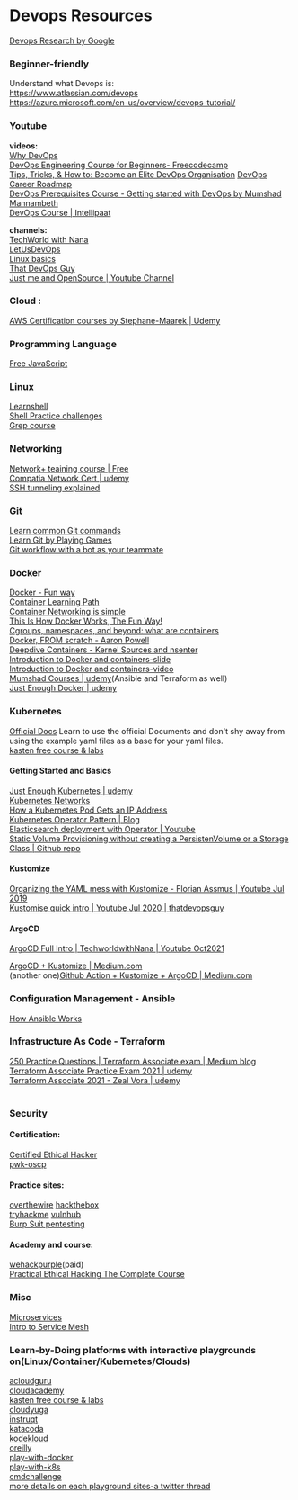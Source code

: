 # Devops Resources
[Devops Research by Google](https://www.devops-research.com/research.html)<br>

### Beginner-friendly
Understand what Devops is:<br>
https://www.atlassian.com/devops<br>
https://azure.microsoft.com/en-us/overview/devops-tutorial/<br>

### Youtube
**videos:**<br>
[Why DevOps](https://www.youtube.com/watch?v=cWpPmO6l064)<br>
[DevOps Engineering Course for Beginners- Freecodecamp](https://www.youtube.com/watch?v=j5Zsa_eOXeY&list=TLPQMTUxMDIwMjFwqdu_Z72qFw&index=12)<br>
[Tips, Tricks, & How to: Become an Elite DevOps Organisation](https://www.youtube.com/watch?v=y0M9Z_zSmPo)
[DevOps Career Roadmap](https://www.youtube.com/watch?v=KrVezx3E8OQ)<br>
[DevOps Prerequisites Course - Getting started with DevOps by Mumshad Mannambeth](https://www.youtube.com/watch?v=Wvf0mBNGjXY)<br>
[DevOps Course | Intellipaat](https://www.youtube.com/watch?v=YzwD02ImKY4)<br>


**channels:**<br>
[TechWorld with Nana](https://www.youtube.com/channel/UCdngmbVKX1Tgre699-XLlUA)<br>
[LetUsDevOps](https://www.youtube.com/user/wtfcricketmoments)<br>
[Linux basics](https://www.youtube.com/playlist?list=PLtK75qxsQaMLZSo7KL-PmiRarU7hrpnwK)<br>
[That DevOps Guy](https://www.youtube.com/user/Kamakazihoer)<br>
[Just me and OpenSource | Youtube Channel](https://www.youtube.com/channel/UC6VkhPuCCwR_kG0GExjoozg)<br>

### Cloud :
[AWS Certification courses by Stephane-Maarek | Udemy](https://www.udemy.com/user/stephane-maarek/)<br>

### Programming Language
[Free JavaScript](https://education.launchcode.org/intro-to-professional-web-dev/index-full.html)<br>

### Linux
[Learnshell](https://www.learnshell.org/)<br>
[Shell Practice challenges](https://cmdchallenge.com/)<br>
[Grep course](https://egghead.io/lessons/tools-search-the-contents-of-files-using-grep)<br>

### Networking
[Network+ teaining course | Free](https://www.professormesser.com/network-plus/n10-007/n10-007-training-course/)<br>
[Compatia Network Cert | udemy](https://www.udemy.com/course/comptia-network-cert-n10-007-the-total-course/)<br>
[SSH tunneling explained](https://goteleport.com/blog/ssh-tunneling-explained/)<br>

### Git
[Learn common Git commands](https://www.theodinproject.com/paths/foundations/courses/foundations/lessons/git-basics)<br>
[Learn Git by Playing Games](https://ohmygit.org/)<br>
[Git workflow with a bot as your teammate](https://profy.dev/project/github-minesweeper)<br>

### Docker
[Docker - Fun way](https://www.youtube.com/watch?v=-NzfOhSAZpA)<br>
[Container Learning Path](https://iximiuz.com/en/posts/container-learning-path/)<br>
[Container Networking is simple](https://iximiuz.com/en/posts/container-networking-is-simple/)<br>
[This Is How Docker Works, The Fun Way!](https://www.youtube.com/watch?v=-NzfOhSAZpA)<br>
[Cgroups, namespaces, and beyond: what are containers](https://www.youtube.com/watch?v=sK5i-N34im8&t=1707s)<br>
[Docker, FROM scratch - Aaron Powell](https://www.youtube.com/watch?v=i7yoXqlg48M)<br>
[Deepdive Containers - Kernel Sources and nsenter](https://www.youtube.com/watch?v=sHp0Q3rvamk)<br>
[Introduction to Docker and containers-slide](https://us.pycon.org/2016/site_media/media/tutorial_handouts/DockerSlides.pdf)<br>
[Introduction to Docker and containers-video](https://www.youtube.com/watch?v=ZVaRK10HBjo)<br>
[Mumshad Courses | udemy](https://www.udemy.com/user/mumshad-mannambeth/)(Ansible and Terraform as well)<br>
[Just Enough Docker | udemy](https://www.udemy.com/course/just-enough-docker/)<br>

### Kubernetes
[Official Docs](https://kubernetes.io/docs/home/)
Learn to use the official Documents and don't shy away from using the example yaml files as a base for your yaml files.<br>
[kasten free course & labs](https://learning.kasten.io/)<br>


#### Getting Started and Basics
[Just Enough Kubernetes | udemy](https://www.udemy.com/course/just-enough-kubernetes/)<br>
[Kubernetes Networks](https://speakerdeck.com/thockin/kubernetes-and-networks-why-is-this-so-dang-hard)<br>
[How a Kubernetes Pod Gets an IP Address](https://ronaknathani.com/blog/2020/08/how-a-kubernetes-pod-gets-an-ip-address/)<br>
[Kubernetes Operator Pattern | Blog](https://iximiuz.com/en/posts/kubernetes-operator-pattern/)<br>
[Elasticsearch deployment with Operator | Youtube](https://www.youtube.com/watch?v=Wf6E3vkvEFM)<br>
[Static Volume Provisioning without creating a PersistenVolume or a Storage Class | Github repo](https://github.com/kubernetes-sigs/sig-storage-local-static-provisioner)<br>

#### Kustomize
[Organizing the YAML mess with Kustomize - Florian Assmus | Youtube Jul 2019](https://www.youtube.com/watch?v=1fCAwFGX38U)<br>
[Kustomise quick intro | Youtube Jul 2020 | thatdevopsguy](https://youtu.be/5gsHYdiD6v8?list=TLPQMDgxMjIwMjGwUeNc8miL5A)<br>

#### ArgoCD
[ArgoCD Full Intro | TechworldwithNana | Youtube Oct2021](https://www.youtube.com/watch?v=MeU5_k9ssrs)<br>

[ArgoCD + Kustomize | Medium.com](https://faun.pub/how-to-build-a-gitops-workflow-with-argocd-kustomize-and-github-actions-f919e7443295)<br>
(another one)[Github Action + Kustomize + ArgoCD | Medium.com ](https://hassen-fliss-13030.medium.com/github-action-kustomize-argocd-94e5abfcf6bd)<br>

### Configuration Management - Ansible
[How Ansible Works](https://www.ansible.com/overview/how-ansible-works)<br>

### Infrastructure As Code - Terraform
[250 Practice Questions | Terraform Associate exam | Medium blog](https://medium.com/bb-tutorials-and-thoughts/250-practice-questions-for-terraform-associate-certification-7a3ccebe6a1a)<br>
[Terraform Associate Practice Exam 2021 | udemy](https://www.udemy.com/course/terraform-associate-practice-exam/)<br>
[Terraform Associate 2021 - Zeal Vora | udemy](https://www.udemy.com/course/terraform-beginner-to-advanced/)<br>
[]()<br>

### Security
#### Certification:
[Certified Ethical Hacker](https://www.eccouncil.org/programs/certified-ethical-hacker-ceh/)<br>
[pwk-oscp](https://www.offensive-security.com/pwk-oscp/)<br>
#### Practice sites:
[overthewire](https://overthewire.org/wargames/)
[hackthebox](https://www.hackthebox.eu/)<br>
[tryhackme](https://tryhackme.com/)
[vulnhub](https://www.vulnhub.com/)<br>
[Burp Suit pentesting](https://portswigger.net/web-security/getting-started)<br>
#### Academy and course:
[wehackpurple](https://wehackpurple.com/)(paid)<br>
[Practical Ethical Hacking The Complete Course](https://academy.tcm-sec.com/p/practical-ethical-hacking-the-complete-course)<br>

### Misc
[Microservices](https://microservices.io/)<br>
[Intro to Service Mesh](https://youtu.be/x6eoga-64jk)<br>

### Learn-by-Doing platforms with interactive playgrounds on(Linux/Container/Kubernetes/Clouds)
[acloudguru](acloudguru.com)<br>
[cloudacademy](cloudacademy.com)<br>
[kasten free course & labs](https://learning.kasten.io/)<br>
[cloudyuga](cloudyuga.guru)<br>
[instruqt](instruqt.com)<br>
[katacoda](katacoda.com)<br>
[kodekloud](kodekloud.com)<br>
[oreilly](learning.oreilly.com)<br>
[play-with-docker](play-with-docker.com)<br>
[play-with-k8s](play-with-k8s.com)<br>
[cmdchallenge](https://cmdchallenge.com/)<br>
[more details on each playground sites-a twitter thread](https://twitter.com/iximiuz/status/1444666525940649990)